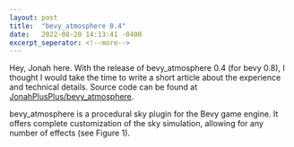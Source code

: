 ```yaml
---
layout: post
title:  "bevy_atmosphere 0.4"
date:   2022-08-20 14:13:41 -0400
excerpt_seperator: <!--more-->
---
```


Hey, Jonah here. With the release of bevy_atmosphere 0.4 (for bevy 0.8), I thought I would take the time to write a short article about the experience and technical details. Source code can be found at [JonahPlusPlus/bevy_atmosphere]("https://github.com/JonahPlusPlus/bevy_atmosphere").

<!--more-->

bevy_atmosphere is a procedural sky plugin for the Bevy game engine. It offers complete customization of the sky simulation, allowing for any number of effects (see Figure 1).